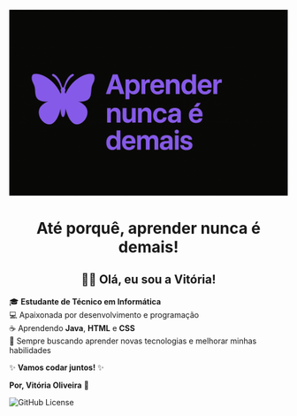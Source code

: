 ![](banner.jpg2)
<h1 align="center">Até porquê, aprender nunca é demais!</h1>
<h2 align="center">🤘🏾 Olá, eu sou a Vitória! </h1>

🎓 **Estudante de Técnico em Informática**  
💻 Apaixonada por desenvolvimento e programação  
☕ Aprendendo **Java**, **HTML** e **CSS**  
🌱 Sempre buscando aprender novas tecnologias e melhorar minhas habilidades

✨ **Vamos codar juntos!** ✨


   **Por, Vitória Oliveira** 🧠

   ![GitHub License](https://img.shields.io/github/license/vitoriaoliveiraxdev/senac-tat)
